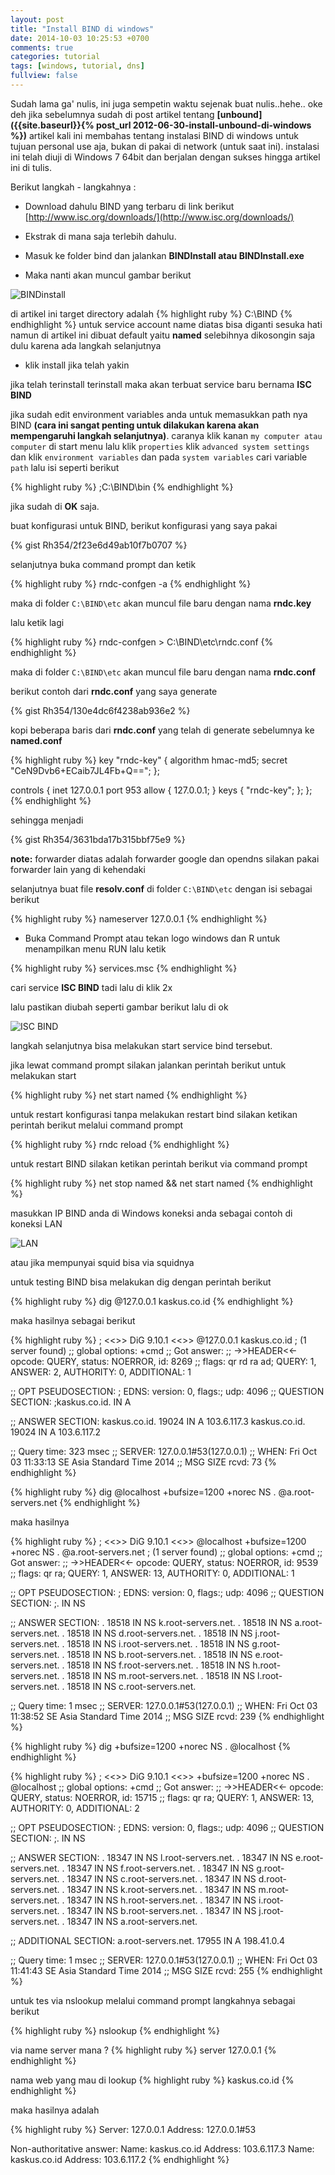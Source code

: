 ```yaml
---
layout: post
title: "Install BIND di windows"
date: 2014-10-03 10:25:53 +0700
comments: true
categories: tutorial
tags: [windows, tutorial, dns]
fullview: false
---
```

Sudah lama ga' nulis, ini juga sempetin waktu sejenak buat nulis..hehe..
oke deh jika sebelumnya sudah di post artikel tentang **[unbound]({{site.baseurl}}{% post_url 2012-06-30-install-unbound-di-windows %})** artikel kali ini membahas tentang instalasi BIND di windows untuk tujuan personal use aja, bukan di pakai di network (untuk saat ini). instalasi ini telah diuji di Windows 7 64bit dan berjalan dengan sukses hingga artikel ini di tulis.

Berikut langkah - langkahnya :

- Download dahulu BIND yang terbaru di link berikut [http://www.isc.org/downloads/](http://www.isc.org/downloads/)

- Ekstrak di mana saja terlebih dahulu.

- Masuk ke folder bind dan jalankan **BINDInstall atau BINDInstall.exe**

- Maka nanti akan muncul gambar berikut

![BINDinstall](http://s6.postimg.org/8vzn8g4sh/bind.png)

di artikel ini target directory adalah 
{% highlight ruby %}
C:\BIND
{% endhighlight %}
untuk service account name  diatas bisa diganti sesuka hati namun di artikel ini dibuat default yaitu **named** selebihnya dikosongin saja dulu karena ada langkah selanjutnya

- klik install jika telah yakin

jika telah terinstall terinstall maka akan terbuat service baru bernama **ISC BIND**

jika sudah edit environment variables anda untuk memasukkan path nya BIND **(cara ini sangat penting untuk dilakukan karena akan mempengaruhi langkah selanjutnya)**. caranya klik kanan `my computer atau computer` di start menu lalu klik `properties` klik `advanced system settings` dan klik `environment variables` dan pada `system variables` cari variable `path` lalu isi seperti berikut

{% highlight ruby %}
;C:\BIND\bin
{% endhighlight %}

jika sudah di **OK** saja.

buat konfigurasi untuk BIND, berikut konfigurasi yang saya pakai

{% gist Rh354/2f23e6d49ab10f7b0707 %}

selanjutnya buka command prompt dan ketik 

{% highlight ruby %}
rndc-confgen -a
{% endhighlight %}

maka di folder `C:\BIND\etc` akan muncul file baru dengan nama **rndc.key**

lalu ketik lagi 

{% highlight ruby %}
rndc-confgen > C:\BIND\etc\rndc.conf
{% endhighlight %}

maka di folder `C:\BIND\etc` akan muncul file baru dengan nama **rndc.conf**

berikut contoh dari **rndc.conf** yang saya generate

{% gist Rh354/130e4dc6f4238ab936e2 %}

kopi beberapa baris dari **rndc.conf** yang telah di generate sebelumnya ke **named.conf**

{% highlight ruby %}
key "rndc-key" {
	algorithm hmac-md5;
	secret "CeN9Dvb6+ECaib7JL4Fb+Q==";
 };
 
 controls {
 	inet 127.0.0.1 port 953
 		allow { 127.0.0.1; } keys { "rndc-key"; };
 };
{% endhighlight %}

sehingga menjadi

{% gist Rh354/3631bda17b315bbf75e9 %}

**note:** forwarder diatas adalah forwarder google dan opendns silakan pakai forwarder lain yang di kehendaki

selanjutnya buat file **resolv.conf** di folder `C:\BIND\etc` dengan isi sebagai berikut

{% highlight ruby %}
nameserver 127.0.0.1
{% endhighlight %}

- Buka Command Prompt atau tekan logo windows dan R untuk menampilkan menu RUN lalu ketik

{% highlight ruby %}
services.msc
{% endhighlight %}

cari service **ISC BIND** tadi lalu di klik 2x

lalu pastikan diubah seperti gambar berikut lalu di ok

![ISC BIND](http://s6.postimg.org/qajvgq1xd/isc_bind.png)

langkah selanjutnya bisa melakukan start service bind tersebut.

jika lewat command prompt silakan jalankan perintah berikut untuk melakukan start

{% highlight ruby %}
net start named
{% endhighlight %}

untuk restart konfigurasi tanpa melakukan restart bind silakan ketikan perintah berikut melalui command prompt

{% highlight ruby %}
rndc reload
{% endhighlight %}

untuk restart BIND silakan ketikan perintah berikut via command prompt

{% highlight ruby %}
net stop named && net start named
{% endhighlight %}

masukkan IP BIND anda di Windows koneksi anda sebagai contoh di koneksi LAN

![LAN](http://s6.postimg.org/qol7gbm0x/dns_internet.png)

atau jika mempunyai squid bisa via squidnya

untuk testing BIND bisa melakukan dig dengan perintah berikut

{% highlight ruby %}
dig @127.0.0.1 kaskus.co.id
{% endhighlight %}

maka hasilnya sebagai berikut

{% highlight ruby %}
; <<>> DiG 9.10.1 <<>> @127.0.0.1 kaskus.co.id
; (1 server found)
;; global options: +cmd
;; Got answer:
;; ->>HEADER<<- opcode: QUERY, status: NOERROR, id: 8269
;; flags: qr rd ra ad; QUERY: 1, ANSWER: 2, AUTHORITY: 0, ADDITIONAL: 1

;; OPT PSEUDOSECTION:
; EDNS: version: 0, flags:; udp: 4096
;; QUESTION SECTION:
;kaskus.co.id.                  IN      A

;; ANSWER SECTION:
kaskus.co.id.           19024   IN      A       103.6.117.3
kaskus.co.id.           19024   IN      A       103.6.117.2

;; Query time: 323 msec
;; SERVER: 127.0.0.1#53(127.0.0.1)
;; WHEN: Fri Oct 03 11:33:13 SE Asia Standard Time 2014
;; MSG SIZE  rcvd: 73
{% endhighlight %}

{% highlight ruby %}
dig @localhost +bufsize=1200 +norec NS . @a.root-servers.net
{% endhighlight %}

maka hasilnya

{% highlight ruby %}
; <<>> DiG 9.10.1 <<>> @localhost +bufsize=1200 +norec NS . @a.root-servers.net
; (1 server found)
;; global options: +cmd
;; Got answer:
;; ->>HEADER<<- opcode: QUERY, status: NOERROR, id: 9539
;; flags: qr ra; QUERY: 1, ANSWER: 13, AUTHORITY: 0, ADDITIONAL: 1

;; OPT PSEUDOSECTION:
; EDNS: version: 0, flags:; udp: 4096
;; QUESTION SECTION:
;.                              IN      NS

;; ANSWER SECTION:
.                       18518   IN      NS      k.root-servers.net.
.                       18518   IN      NS      a.root-servers.net.
.                       18518   IN      NS      d.root-servers.net.
.                       18518   IN      NS      j.root-servers.net.
.                       18518   IN      NS      i.root-servers.net.
.                       18518   IN      NS      g.root-servers.net.
.                       18518   IN      NS      b.root-servers.net.
.                       18518   IN      NS      e.root-servers.net.
.                       18518   IN      NS      f.root-servers.net.
.                       18518   IN      NS      h.root-servers.net.
.                       18518   IN      NS      m.root-servers.net.
.                       18518   IN      NS      l.root-servers.net.
.                       18518   IN      NS      c.root-servers.net.

;; Query time: 1 msec
;; SERVER: 127.0.0.1#53(127.0.0.1)
;; WHEN: Fri Oct 03 11:38:52 SE Asia Standard Time 2014
;; MSG SIZE  rcvd: 239
{% endhighlight %}

{% highlight ruby %}
dig +bufsize=1200 +norec NS . @localhost
{% endhighlight %}

{% highlight ruby %}
; <<>> DiG 9.10.1 <<>> +bufsize=1200 +norec NS . @localhost
;; global options: +cmd
;; Got answer:
;; ->>HEADER<<- opcode: QUERY, status: NOERROR, id: 15715
;; flags: qr ra; QUERY: 1, ANSWER: 13, AUTHORITY: 0, ADDITIONAL: 2

;; OPT PSEUDOSECTION:
; EDNS: version: 0, flags:; udp: 4096
;; QUESTION SECTION:
;.                              IN      NS

;; ANSWER SECTION:
.                       18347   IN      NS      l.root-servers.net.
.                       18347   IN      NS      e.root-servers.net.
.                       18347   IN      NS      f.root-servers.net.
.                       18347   IN      NS      g.root-servers.net.
.                       18347   IN      NS      c.root-servers.net.
.                       18347   IN      NS      d.root-servers.net.
.                       18347   IN      NS      k.root-servers.net.
.                       18347   IN      NS      m.root-servers.net.
.                       18347   IN      NS      h.root-servers.net.
.                       18347   IN      NS      i.root-servers.net.
.                       18347   IN      NS      b.root-servers.net.
.                       18347   IN      NS      j.root-servers.net.
.                       18347   IN      NS      a.root-servers.net.

;; ADDITIONAL SECTION:
a.root-servers.net.     17955   IN      A       198.41.0.4

;; Query time: 1 msec
;; SERVER: 127.0.0.1#53(127.0.0.1)
;; WHEN: Fri Oct 03 11:41:43 SE Asia Standard Time 2014
;; MSG SIZE  rcvd: 255
{% endhighlight %}

untuk tes via nslookup melalui command prompt langkahnya sebagai berikut

{% highlight ruby %}
nslookup
{% endhighlight %}
 
via name server mana ?
{% highlight ruby %}
server 127.0.0.1
{% endhighlight %}
 
nama web yang mau di lookup
{% highlight ruby %}
kaskus.co.id
{% endhighlight %}
 
 maka hasilnya adalah

 {% highlight ruby %} 
Server:         127.0.0.1
Address:        127.0.0.1#53

Non-authoritative answer:
Name:   kaskus.co.id
Address: 103.6.117.3
Name:   kaskus.co.id
Address: 103.6.117.2
{% endhighlight %}